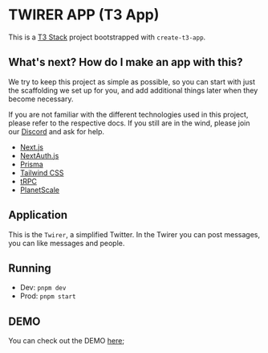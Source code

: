 # TWIRER APP (T3 App)

This is a [T3 Stack](https://create.t3.gg/) project bootstrapped with
`create-t3-app`.

## What's next? How do I make an app with this?

We try to keep this project as simple as possible, so you can start with just
the scaffolding we set up for you, and add additional things later when they
become necessary.

If you are not familiar with the different technologies used in this project,
please refer to the respective docs. If you still are in the wind, please join
our [Discord](https://t3.gg/discord) and ask for help.

-   [Next.js](https://nextjs.org)
-   [NextAuth.js](https://next-auth.js.org)
-   [Prisma](https://prisma.io)
-   [Tailwind CSS](https://tailwindcss.com)
-   [tRPC](https://trpc.io)
-   [PlanetScale](https://planetscale.com/)

## Application

This is the `Twirer`, a simplified Twitter. In the Twirer you can post messages,
you can like messages and people.

## Running

-   Dev: `pnpm dev`
-   Prod: `pnpm start`

## DEMO

You can check out the DEMO [here](https://twirer.vercel.app/);

